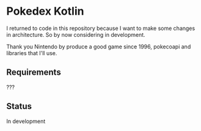 # Pokedex Kotlin

I returned to code in this repository because I want to make some changes in architecture. So by now considering in development.

Thank you Nintendo by produce a good game since 1996, pokecoapi and libraries that I'll use.

## Requirements
???

## Status
In development
